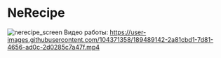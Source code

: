 # NeRecipe
![nerecipe_screen](https://user-images.githubusercontent.com/104371358/189489021-f185d815-30a2-43c4-91dc-a58d2ed7aaab.png)
Видео работы:
https://user-images.githubusercontent.com/104371358/189489142-2a81cbd1-7d81-4656-ad0c-2d0285c7a47f.mp4

